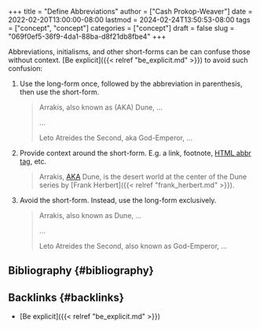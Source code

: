 +++
title = "Define Abbreviations"
author = ["Cash Prokop-Weaver"]
date = 2022-02-20T13:00:00-08:00
lastmod = 2024-02-24T13:50:53-08:00
tags = ["concept", "concept"]
categories = ["concept"]
draft = false
slug = "069f0ef5-36f9-4da1-88ba-d8f21db8fbe4"
+++

Abbreviations, initialisms, and other short-forms can be can confuse those without context. [Be explicit]({{< relref "be_explicit.md" >}}) to avoid such confusion:

1.  Use the long-form once, followed by the abbreviation in parenthesis, then use the short-form.

    > Arrakis, also known as (AKA) Dune, ...
    >
    > ...
    >
    > Leto Atreides the Second, aka God-Emperor, ...

2.  Provide context around the short-form. E.g. a link, footnote, [HTML abbr tag](https://developer.mozilla.org/en-US/docs/Web/HTML/Element/abbr), etc.

    > Arrakis, [AKA](https://en.wikipedia.org/wiki/Aka) Dune, is the desert world at the center of the Dune series by [Frank Herbert]({{< relref "frank_herbert.md" >}}).

3.  Avoid the short-form. Instead, use the long-form exclusively.

    > Arrakis, also known as Dune, ...
    >
    > ...
    >
    > Leto Atreides the Second, also known as God-Emperor, ...


## Bibliography {#bibliography}

<style>.csl-entry{text-indent: -1.5em; margin-left: 1.5em;}</style><div class="csl-bib-body">
</div>


## Backlinks {#backlinks}

-   [Be explicit]({{< relref "be_explicit.md" >}})
